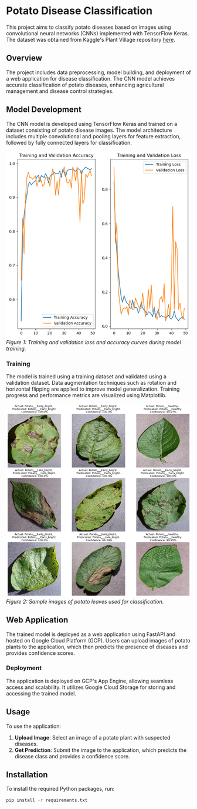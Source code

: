 # Potato Disease Classification

This project aims to classify potato diseases based on images using convolutional neural networks (CNNs) implemented with TensorFlow Keras. The dataset was obtained from Kaggle's Plant Village repository [here](https://www.kaggle.com/datasets/arjuntejaswi/plant-village).

## Overview

The project includes data preprocessing, model building, and deployment of a web application for disease classification. The CNN model achieves accurate classification of potato diseases, enhancing agricultural management and disease control strategies.

## Model Development

The CNN model is developed using TensorFlow Keras and trained on a dataset consisting of potato disease images. The model architecture includes multiple convolutional and pooling layers for feature extraction, followed by fully connected layers for classification.

![Training and Validation Loss/Accuracy](accuracy-lost.png)
*Figure 1: Training and validation loss and accuracy curves during model training.*

### Training

The model is trained using a training dataset and validated using a validation dataset. Data augmentation techniques such as rotation and horizontal flipping are applied to improve model generalization. Training progress and performance metrics are visualized using Matplotlib.

![Sample Leaf Images](results.png)
*Figure 2: Sample images of potato leaves used for classification.*

## Web Application

The trained model is deployed as a web application using FastAPI and hosted on Google Cloud Platform (GCP). Users can upload images of potato plants to the application, which then predicts the presence of diseases and provides confidence scores.

### Deployment

The application is deployed on GCP's App Engine, allowing seamless access and scalability. It utilizes Google Cloud Storage for storing and accessing the trained model.

## Usage

To use the application:

1. **Upload Image**: Select an image of a potato plant with suspected diseases.
2. **Get Prediction**: Submit the image to the application, which predicts the disease class and provides a confidence score.

## Installation

To install the required Python packages, run:

```bash
pip install -r requirements.txt

